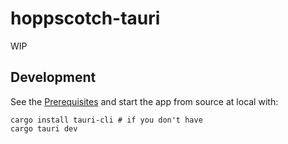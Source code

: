 # hoppscotch-tauri

WIP

## Development

See the [Prerequisites](https://tauri.app/v1/guides/getting-started/prerequisites) and start the app from source at local with:

```
cargo install tauri-cli # if you don't have
cargo tauri dev
```
